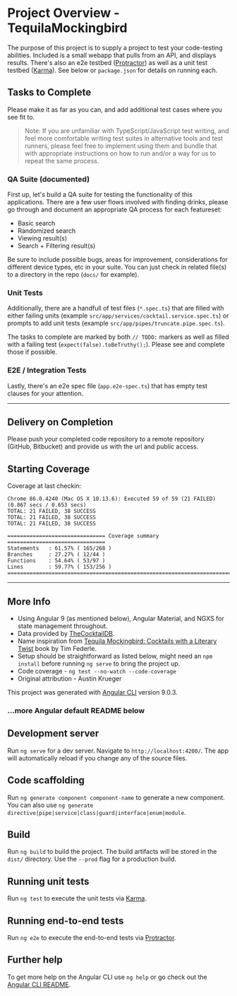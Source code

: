 # Project Overview - TequilaMockingbird

The purpose of this project is to supply a project to test your code-testing abilities. Included is a small webapp that pulls from an API, and displays results. There's also an e2e testbed ([Protractor](http://www.protractortest.org/)) as well as a unit test testbed ([Karma](https://karma-runner.github.io)). See below or `package.json` for details on running each.

## Tasks to Complete
Please make it as far as you can, and add additional test cases where you see fit to. 

> Note: If you are unfamiliar with TypeScript/JavaScript test writing, and feel more comfortable writing test suites in alternative tools and test runners, please feel free to implement using them and bundle that with appropriate instructions on how to run and/or a way for us to repeat the same process. 

### QA Suite (documented)
First up, let's build a QA suite for testing the functionality of this applications. There are a few user flows involved with finding drinks, please go through and document an appropriate QA process for each featureset:
- Basic search
- Randomized search
- Viewing result(s)
- Search + Filtering result(s)

Be sure to include possible bugs, areas for improvement, considerations for different device types, etc in your suite. You can just check in related file(s) to a directory in the repo (`docs/` for example).

### Unit Tests
Additionally, there are a handfull of test files (`*.spec.ts`) that are filled with either failing units (example `src/app/services/cocktail.service.spec.ts`) or prompts to add unit tests (example `src/app/pipes/truncate.pipe.spec.ts`). 

The tasks to complete are marked by both `// TODO:` markers as well as filled with a failing test (`expect(false).toBeTruthy();`). Please see and complete those if possible.

### E2E / Integration Tests
Lastly, there's an e2e spec file (`app.e2e-spec.ts`) that has empty test clauses for your attention. 


---

## Delivery on Completion
Please push your completed code repository to a remote repository (GitHub, Bitbucket) and provide us with the url and public access.

## Starting Coverage

Coverage at last checkin:
```
Chrome 86.0.4240 (Mac OS X 10.13.6): Executed 59 of 59 (21 FAILED) (0.867 secs / 0.653 secs)
TOTAL: 21 FAILED, 38 SUCCESS
TOTAL: 21 FAILED, 38 SUCCESS
TOTAL: 21 FAILED, 38 SUCCESS

=============================== Coverage summary ===============================
Statements   : 61.57% ( 165/268 )
Branches     : 27.27% ( 12/44 )
Functions    : 54.64% ( 53/97 )
Lines        : 59.77% ( 153/256 )
================================================================================
```

--- 

## More Info 

- Using Angular 9 (as mentioned below), Angular Material, and NGXS for state management throughout.
- Data provided by [TheCocktailDB](https://www.thecocktaildb.com/).
- Name inspiration from [Tequila Mockingbird: Cocktails with a Literary Twist](https://www.runningpress.com/titles/tim-federle/tequila-mockingbird/9780762448654/) book by Tim Federle.
- Setup should be straightforward as listed below, might need an `npm install` before running `ng serve` to bring the project up.
- Code coverage - `ng test --no-watch --code-coverage`
- Original attribution - Austin Krueger 

This project was generated with [Angular CLI](https://github.com/angular/angular-cli) version 9.0.3.

### ...more Angular default README below

## Development server

Run `ng serve` for a dev server. Navigate to `http://localhost:4200/`. The app will automatically reload if you change any of the source files.

## Code scaffolding

Run `ng generate component component-name` to generate a new component. You can also use `ng generate directive|pipe|service|class|guard|interface|enum|module`.

## Build

Run `ng build` to build the project. The build artifacts will be stored in the `dist/` directory. Use the `--prod` flag for a production build.

## Running unit tests

Run `ng test` to execute the unit tests via [Karma](https://karma-runner.github.io).

## Running end-to-end tests

Run `ng e2e` to execute the end-to-end tests via [Protractor](http://www.protractortest.org/).

## Further help

To get more help on the Angular CLI use `ng help` or go check out the [Angular CLI README](https://github.com/angular/angular-cli/blob/master/README.md).
